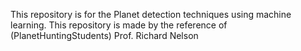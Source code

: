 This repository is for the Planet detection techniques using machine learning. 
This repository is made by the reference of (PlanetHuntingStudents) Prof. Richard Nelson 

